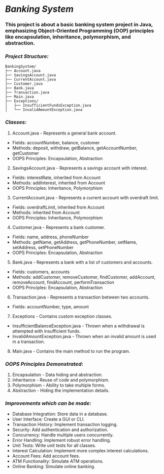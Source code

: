 # *Banking System*  

### This project is about a basic banking system project in Java, emphasizing Object-Oriented Programming (OOP) principles like encapsulation, inheritance, polymorphism, and abstraction.

### *Project Structure:*
``` 
BankingSystem/
├── Account.java
├── SavingsAccount.java
├── CurrentAccount.java
├── Customer.java
├── Bank.java
├── Transaction.java
├── Main.java
├── Exceptions/
│   ├── InsufficientFundsException.java
│   └── InvalidAmountException.java
```  

### *Classes:*

1. Account.java - Represents a general bank account.
- Fields: accountNumber, balance, customer
- Methods: deposit, withdraw, getBalance, getAccountNumber, getCustomer
- OOPS Principles: Encapsulation, Abstraction

2. SavingsAccount.java - Represents a savings account with interest.
- Fields: interestRate, inherited from Account
- Methods: addInterest, inherited from Account
- OOPS Principles: Inheritance, Polymorphism

3. CurrentAccount.java - Represents a current account with overdraft limit.
- Fields: overdraftLimit, inherited from Account
- Methods: inherited from Account
- OOPS Principles: Inheritance, Polymorphism

4. Customer.java - Represents a bank customer.
- Fields: name, address, phoneNumber
- Methods: getName, getAddress, getPhoneNumber, setName, setAddress, setPhoneNumber
- OOPS Principles: Encapsulation, Abstraction

5. Bank.java - Represents a bank with a list of customers and accounts.
- Fields: customers, accounts
- Methods: addCustomer, removeCustomer, findCustomer, addAccount, removeAccount, findAccount, performTransaction
- OOPS Principles: Encapsulation, Abstraction

6. Transaction.java - Represents a transaction between two accounts.
- Fields: accountNumber, type, amount

7. Exceptions - Contains custom exception classes.
- InsufficientBalanceException.java - Thrown when a withdrawal is attempted with insufficient funds.
- InvalidAmountException.java - Thrown when an invalid amount is used in a transaction.

8. Main.java - Contains the main method to run the program.  

### *OOPS Principles Demonstrated:*
1. Encapsulation - Data hiding and abstraction.
2. Inheritance - Reuse of code and polymorphism.
3. Polymorphism - Ability to take multiple forms.
4. Abstraction - Hiding the implementation details.

### *Improvements which can be made:*
- Database Integration: Store data in a database.
- User Interface: Create a GUI or CLI.
- Transaction History: Implement transaction logging.
- Security: Add authentication and authorization.
- Concurrency: Handle multiple users concurrently.
- Error Handling: Implement robust error handling.
- Unit Tests: Write unit tests for all classes.
- Interest Calculation: Implement more complex interest calculations.
- Account Fees: Add account fees.
- ATM Functionality: Simulate ATM operations.
- Online Banking: Simulate online banking.